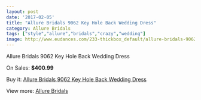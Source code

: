 ```yaml
---
layout: post
date: '2017-02-05'
title: "Allure Bridals 9062 Key Hole Back Wedding Dress"
category: Allure Bridals
tags: ["style","allure","bridals","crazy","wedding"]
image: http://www.eudances.com/233-thickbox_default/allure-bridals-9062-key-hole-back-wedding-dress.jpg
---
```

Allure Bridals 9062 Key Hole Back Wedding Dress

On Sales: **$400.99**
<a href="https://www.eudances.com/en/allure-bridals/72-allure-bridals-9062-key-hole-back-wedding-dress.html"><amp-img layout="responsive" width="600" height="600" src="//www.eudances.com/233-thickbox_default/allure-bridals-9062-key-hole-back-wedding-dress.jpg" alt="Allure Bridals 9062 Key Hole Back Wedding Dress 0" /></a>
<a href="https://www.eudances.com/en/allure-bridals/72-allure-bridals-9062-key-hole-back-wedding-dress.html"><amp-img layout="responsive" width="600" height="600" src="//www.eudances.com/235-thickbox_default/allure-bridals-9062-key-hole-back-wedding-dress.jpg" alt="Allure Bridals 9062 Key Hole Back Wedding Dress 1" /></a>
<a href="https://www.eudances.com/en/allure-bridals/72-allure-bridals-9062-key-hole-back-wedding-dress.html"><amp-img layout="responsive" width="600" height="600" src="//www.eudances.com/234-thickbox_default/allure-bridals-9062-key-hole-back-wedding-dress.jpg" alt="Allure Bridals 9062 Key Hole Back Wedding Dress 2" /></a>

Buy it: [Allure Bridals 9062 Key Hole Back Wedding Dress](https://www.eudances.com/en/allure-bridals/72-allure-bridals-9062-key-hole-back-wedding-dress.html "Allure Bridals 9062 Key Hole Back Wedding Dress")

View more: [Allure Bridals](https://www.eudances.com/en/2-allure-bridals "Allure Bridals")